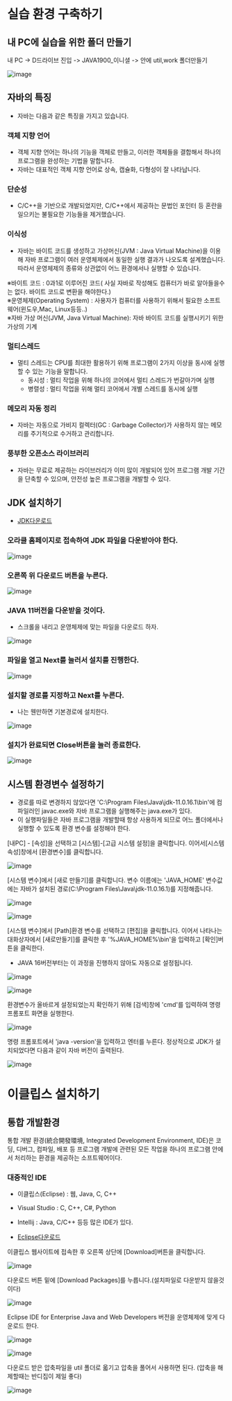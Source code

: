 # 실습 환경 구축하기

## 내 PC에 실습을 위한 폴더 만들기
내 PC -> D드라이브 진입 -> JAVA1900_이니셜 -> 안에 util,work 폴더만들기

![image](https://user-images.githubusercontent.com/54658614/211975967-b510f6c6-1f98-4372-b52c-65c6ed39bb6e.png)

## 자바의 특징
- 자바는 다음과 같은 특징을 가지고 있습니다.

### 객체 지향 언어
- 객체 지향 언어는 하나의 기능을 객체로 만들고, 이러한 객체들을 결합해서 하나의 프로그램을 완성하는 기법을 말합니다.
- 자바는 대표적인 객체 지향 언어로 상속, 캡슐화, 다형성이 잘 나타납니다.

### 단순성
- C/C++을 기반으로 개발되었지만, C/C++에서 제공하는 문법인 포인터 등 혼란을 일으키는 불필요한 기능들을 제거했습니다.

### 이식성
- 자바는 바이트 코드를 생성하고 가상머신(JVM : Java Virtual Machine)을 이용해 자바 프로그램이 여러 운영체제에서 동일한 실행 결과가 나오도록 설계했습니다. 따라서 운영체제의 종류와 상관없이 어느 환경에서나 실행할 수 있습니다.

※바이트 코드 : 0과1로 이루어진 코드( 사실 자바로 작성해도 컴퓨터가 바로 알아들을수는 없다. 바이트 코드로 변환을 해야한다.)<br>
※운영체제(Operating System) : 사용자가 컴퓨터를 사용하기 위해서 필요한 소프트웨어(윈도우,Mac, Linux등등..)<br>
※자바 가상 머신(JVM, Java Virtual Machine): 자바 바이트 코드를 실행시키기 위한 가상의 기계

### 멀티스레드
- 멀티 스레드는 CPU를 최대한 활용하기 위해 프로그램이 2가지 이상을 동시에 실행할 수 있는 기능을 말합니다.
    - 동시성 : 멀티 작업을 위해 하나의 코어에서 멀티 스레드가 번갈아가며 실행
    - 병렬성 : 멀티 작업을 위해 멀티 코어에서 개별 스레드를 동시에 실행

### 메모리 자동 정리
- 자바는 자동으로 가비지 컬렉터(GC : Garbage Collector)가 사용하지 않는 메모리를 주기적으로 수거하고 관리합니다.

### 풍부한 오픈소스 라이브러리
- 자바는 무료로 제공하는 라이브러리가 이미 많이 개발되어 있어 프로그램 개발 기간을 단축할 수 있으며, 안전성 높은 프로그램을 개발할 수 있다.

## JDK 설치하기
- [JDK다운로드](https://www.oracle.com/java/technologies/downloads)

### 오라클 홈페이지로 접속하여 JDK 파일을 다운받아야 한다.

![image](https://github.com/to7485/Java_mento/assets/54658614/67290536-31a8-49ff-a493-af0c92c8f2cf)

### 오른쪽 위 다운로드 버튼을 누른다.

![image](https://github.com/to7485/Java_mento/assets/54658614/5407af4c-0131-45d8-b8f4-16ebbd3aaa88)

### JAVA 11버전을 다운받을 것이다.
- 스크롤을 내리고 운영체제에 맞는 파일을 다운로드 하자.

![image](https://github.com/to7485/Java_mento/assets/54658614/adccc982-3b75-4bf6-be4c-ab7489d5ef01)

### 파일을 열고 Next를 눌러서 설치를 진행한다.

![image](https://github.com/to7485/Java_mento/assets/54658614/1eb2d008-cd99-42ac-8802-9e56c686e490)

### 설치할 경로를 지정하고 Next를 누른다.
- 나는 웬만하면 기본경로에 설치한다.

![image](https://github.com/to7485/Java_mento/assets/54658614/48f3531f-ff63-4557-b471-d710f8ecb6be)

### 설치가 완료되면 Close버튼을 눌러 종료한다.

![image](https://github.com/to7485/Java_mento/assets/54658614/ba13ec2f-5903-4ffa-97df-6612cf6ab5d1)


## 시스템 환경변수 설정하기
- 경로를 따로 변경하지 않았다면 'C:\Program Files\Java\jdk-11.0.16.1\bin'에 컴파일러인 javac.exe와 자바 프로그램을 실행해주는 java.exe가 있다.
- 이 실행파일들은 자바 프로그램을 개발할때 항상 사용하게 되므로 어느 폴더에서나 실행할 수 있도록 환경 변수를 설정해야 한다.

[내PC] - [속성]을 선택하고 [시스템]-[고급 시스템 설정]을 클릭합니다. 이어서[시스템 속성]창에서 [환경변수]를 클릭합니다.<br>

![image](https://github.com/to7485/Java_mento/assets/54658614/82e4f897-ddae-4860-827a-d9fb1ee46f15)

[시스템 변수]에서 [새로 만들기]를 클릭합니다. 변수 이름에는 'JAVA_HOME' 변수값에는 자바가 설치된 경로(C:\Program Files\Java\jdk-11.0.16.1)를 지정해줍니다.<br>

![image](https://github.com/to7485/Java_mento/assets/54658614/cc7a10b5-7354-4f48-9c22-c2dfa4bd9fd8)

![image](https://github.com/to7485/Java_mento/assets/54658614/3ed520c8-a09d-4ca9-a1c0-a61464942957)

[시스템 변수]에서 [Path]환경 변수를 선택하고 [편집]을 클릭합니다. 이어서 나타나는 대화상자에서 [새로만들기]를 클릭한 후 '%JAVA_HOME%\\bin'을 입력하고 [확인]버튼을 클릭한다.
- JAVA 16버전부터는 이 과정을 진행하지 않아도 자동으로 설정됩니다.

![image](https://github.com/to7485/Java_mento/assets/54658614/15451cfd-898b-449e-82e4-8e7856126c69)

![image](https://github.com/to7485/Java_mento/assets/54658614/0d74a857-0d7a-4db5-b8a3-db4787e1a39f)

환경변수가 올바르게 설정되었는지 확인하기 위해 [검색]창에 'cmd'를 입력하여 명령 프롬포트 화면을 실행한다.

![image](https://github.com/to7485/Java_mento/assets/54658614/653610a9-5893-489c-93d2-e18390638768)

명령 프롬포트에서 'java -version'을 입력하고 엔터를 누른다. 정상적으로 JDK가 설치되었다면 다음과 같이 자바 버전이 출력된다.

![image](https://github.com/to7485/Java_mento/assets/54658614/75f7603f-2dde-41a8-9148-328faabc18bc)

# 이클립스 설치하기

## 통합 개발환경
통합 개발 환경(統合開發環境, Integrated Development Environment, IDE)은 코딩, 디버그, 컴파일, 배포 등 프로그램 개발에 관련된 모든 작업을 하나의 프로그램 안에서 처리하는 환경을 제공하는 소프트웨어이다.

### 대중적인 IDE
- 이클립스(Eclipse) : 웹, Java, C, C++
- Visual Studio : C, C++, C#, Python
- Intellij : Java, C/C++
등등 많은 IDE가 있다.

- [Eclipse다운로드](https://www.eclipse.org/)

이클립스 웹사이트에 접속한 후 오른쪽 상단에 [Download]버튼을 클릭합니다.

![image](https://github.com/to7485/Java_mento/assets/54658614/8c5c7de8-fef8-4fa1-9532-8b60ca36f1ba)

다운로드 버튼 밑에 [Download Packages]를 누릅니다.(설치파일로 다운받지 않을것이다)

![image](https://github.com/to7485/Java_mento/assets/54658614/7b97dabf-f430-4ba0-942b-64b2732ea20b)

Eclipse IDE for Enterprise Java and Web Developers 버전을 운영체제에 맞게 다운로드 한다.

![image](https://github.com/to7485/Java_mento/assets/54658614/ef554a0b-5486-4a44-8b82-ef968a97b2db)

![image](https://github.com/to7485/Java_mento/assets/54658614/ed726382-1455-4a56-b6d6-4c5b3e7265c8)

다운로드 받은 압축파일을 util 폴더로 옯기고 압축을 풀어서 사용하면 된다.
(압축을 해제할때는 반디집이 제일 좋다)

![image](https://github.com/to7485/Java_mento/assets/54658614/18d8b7c9-d4a3-4468-bbbc-842e1bf18b47)

